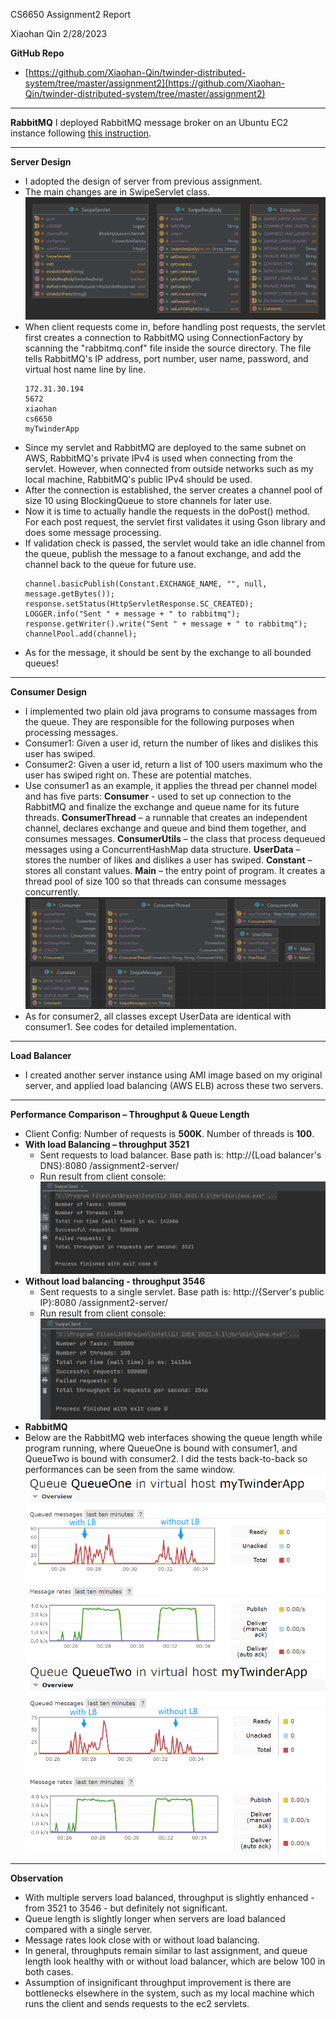 CS6650 Assignment2 Report

Xiaohan Qin 2/28/2023

**GitHub Repo**
- [https://github.com/Xiaohan-Qin/twinder-distributed-system/tree/master/assignment2](https://github.com/Xiaohan-Qin/twinder-distributed-system/tree/master/assignment2)

***
**RabbitMQ**
I deployed RabbitMQ message broker on an Ubuntu EC2 instance following [this instruction](https://www.cherryservers.com/blog/how-to-install-and-start-using-rabbitmq-on-ubuntu-22-04).

***
**Server Design**
- I adopted the design of server from previous assignment.
- The main changes are in SwipeServlet class.
![](screenshots/server-design.png)
- When client requests come in, before handling post requests, the servlet first creates a connection to RabbitMQ using ConnectionFactory by scanning the "rabbitmq.conf" file inside the source directory. 
The file tells RabbitMQ's IP address, port number, user name, password, and virtual host name line by line.
  ```
  172.31.30.194
  5672
  xiaohan
  cs6650
  myTwinderApp
  ```
- Since my servlet and RabbitMQ are deployed to the same subnet on AWS, RabbitMQ's private IPv4 is used when connecting from the servlet. 
However, when connected from outside networks such as my local machine, RabbitMQ's public IPv4 should be used.
- After the connection is established, the server creates a channel pool of size 10 using BlockingQueue to store channels for later use.
- Now it is time to actually handle the requests in the doPost() method. For each post request, the servlet first validates it using Gson library and does some message processing.
- If validation check is passed, the servlet would take an idle channel from the queue, publish the message to a fanout exchange, and add the channel back to the queue for future use.
  ```
  channel.basicPublish(Constant.EXCHANGE_NAME, "", null, message.getBytes());
  response.setStatus(HttpServletResponse.SC_CREATED);
  LOGGER.info("Sent " + message + " to rabbitmq");
  response.getWriter().write("Sent " + message + " to rabbitmq");
  channelPool.add(channel);
  ```
- As for the message, it should be sent by the exchange to all bounded queues!

***
**Consumer Design**
- I implemented two plain old java programs to consume massages from the queue. They are responsible for the following purposes when processing messages.
- Consumer1: Given a user id, return the number of likes and dislikes this user has swiped.
- Consumer2: Given a user id, return a list of 100 users maximum who the user has swiped right on. These are potential matches.
- Use consumer1 as an example, it applies the thread per channel model and has five parts: 
**Consumer** - used to set up connection to the RabbitMQ and finalize the exchange and queue name for its future threads. 
**ConsumerThread** – a runnable that creates an independent channel, declares exchange and queue and bind them together, and consumes messages. 
**ConsumerUtils** – the class that process dequeued messages using a ConcurrentHashMap data structure. 
**UserData** – stores the number of likes and dislikes a user has swiped. 
**Constant** – stores all constant values. 
**Main** – the entry point of program. It creates a thread pool of size 100 so that threads can consume messages concurrently.
![](screenshots/consumer-design.png)
- As for consumer2, all classes except UserData are identical with consumer1. See codes for detailed implementation.

***
**Load Balancer**
- I created another server instance using AMI image based on my original server, and applied load balancing (AWS ELB) across these two servers.

***
**Performance Comparison – Throughput & Queue Length**
- Client Config: Number of requests is **500K**. Number of threads is **100**.
- **With load Balancing – throughput 3521**
  - Sent requests to load balancer. Base path is: http://{Load balancer's DNS}:8080 /assignment2-server/
  - Run result from client console:
   ![](screenshots/throughput-with-LB.png)
- **Without load balancing - throughput 3546**
  - Sent requests to a single servlet. Base path is: http://{Server's public IP}:8080 /assignment2-server/
  - Run result from client console:
  ![](screenshots/throughput-without-LB.png)
- **RabbitMQ**
- Below are the RabbitMQ web interfaces showing the queue length while program running, where QueueOne is bound with consumer1, and QueueTwo is bound with consumer2.
I did the tests back-to-back so performances can be seen from the same window.
![](screenshots/queue-one-length.png)
![](screenshots/queue-two-length.png)

***
**Observation**
- With multiple servers load balanced, throughput is slightly enhanced - from 3521 to 3546 - but definitely not significant.
- Queue length is slightly longer when servers are load balanced compared with a single server.
- Message rates look close with or without load balancing.
- In general, throughputs remain similar to last assignment, and queue length look healthy with or without load balancer, which are below 100 in both cases.
- Assumption of insignificant throughput improvement is there are bottlenecks elsewhere in the system, such as my local machine which runs the client and sends requests to the ec2 servlets.